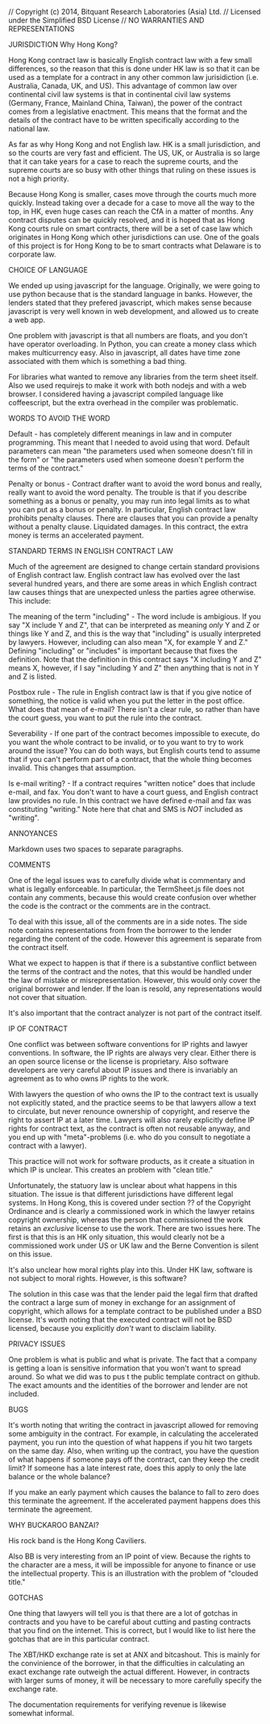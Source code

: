 // Copyright (c) 2014, Bitquant Research Laboratories (Asia) Ltd.
// Licensed under the Simplified BSD License
// NO WARRANTIES AND REPRESENTATIONS

JURISDICTION
Why Hong Kong?

Hong Kong contract law is basically English contract law with a few
small differences, so the reason that this is done under HK law is so
that it can be used as a template for a contract in any other common
law jurisidiction (i.e. Australia, Canada, UK, and US).  This
advantage of common law over continental civil law systems is that in
continental civil law systems (Germany, France, Mainland China,
Taiwan), the power of the contract comes from a legislative enactment.
This means that the format and the details of the contract have to be
written specifically according to the national law.

As far as why Hong Kong and not English law.  HK is a small
jurisdiction, and so the courts are very fast and efficient.  The US,
UK, or Australia is so large that it can take years for a case to
reach the supreme courts, and the supreme courts are so busy with
other things that ruling on these issues is not a high priority.


Because Hong Kong is smaller, cases move through the courts much more
quickly.  Instead taking over a decade for a case to move all the way
to the top, in HK, even huge cases can reach the CfA in a matter of
months.  Any contract disputes can be quickly resolved, and it is
hoped that as Hong Kong courts rule on smart contracts, there will be
a set of case law which originates in Hong Kong which other
jurisdictions can use.  One of the goals of this project is for Hong
Kong to be to smart contracts what Delaware is to corporate law.

CHOICE OF LANGUAGE

We ended up using javascript for the language.  Originally, we were
going to use python because that is the standard language in banks.
However, the lenders stated that they prefered javascript, which makes
sense because javascript is very well known in web development, and
allowed us to create a web app.

One problem with javascript is that all numbers are floats, and you
don't have operator overloading.  In Python, you can create a money
class which makes multicurrency easy.  Also in javascript, all dates
have time zone associated with them which is something a bad thing.

For libraries what wanted to remove any libraries from the term sheet
itself.  Also we used requirejs to make it work with both nodejs and
with a web browser.  I considered having a javascript compiled
language like coffeescript, but the extra overhead in the compiler was
problematic.

WORDS TO AVOID THE WORD 

Default - has completely different meanings in law and in computer
programming.  This meant that I needed to avoid using that word.
Default parameters can mean "the parameters used when someone doesn't
fill in the form" or "the parameters used when someone doesn't perform
the terms of the contract."

Penalty or bonus - Contract drafter want to avoid the word bonus and
really, really want to avoid the word penalty.  The trouble is that if
you describe something as a bonus or penalty, you may run into legal
limits as to what you can put as a bonus or penalty.  In particular,
English contract law prohibits penalty clauses.  There are clauses
that you can provide a penalty without a penalty clause.  Liquidated
damages.  In this contract, the extra money is terms an accelerated
payment. 

STANDARD TERMS IN ENGLISH CONTRACT LAW

Much of the agreement are designed to change certain standard
provisions of English contract law.  English contract law has evolved
over the last several hundred years, and there are some areas in which
English contract law causes things that are unexpected unless the
parties agree otherwise.  This include:

The meaning of the term "including" - The word include is ambigious.
If you say "X include Y and Z", that can be interpreted as meaning
*only* Y and Z or things like Y and Z, and this is the way that
"including" is usually interpreted by lawyers.  However, including can
also mean "X, for example Y and Z."  Defining "including" or
"includes" is important because that fixes the definition.  Note that
the definition in this contract says "X including Y and Z" means X,
however, if I say "including Y and Z" then anything that is not in Y
and Z is listed.

Postbox rule - The rule in English contract law is that if you give
notice of something, the notice is valid when you put the letter in
the post office.  What does that mean of e-mail?  There isn't a clear
rule, so rather than have the court guess, you want to put the rule
into the contract.

Severability - If one part of the contract becomes impossible to
execute, do you want the whole contract to be invalid, or to you want
to try to work around the issue?  You can do both ways, but English
courts tend to assume that if you can't perform part of a contract,
that the whole thing becomes invalid.  This changes that assumption.

Is e-mail writing? - If a contract requires "written notice" does that
include e-mail, and fax.  You don't want to have a court guess, and
English contract law provides no rule.  In this contract we have
defined e-mail and fax was constituting "writing."  Note here that
chat and SMS is *NOT* included as "writing".


ANNOYANCES

Markdown uses two spaces to separate paragraphs.

COMMENTS

One of the legal issues was to carefully divide what is commentary and
what is legally enforceable.  In particular, the TermSheet.js file
does not contain any comments, because this would create confusion
over whether the code is the contract or the comments are in the
contract.

To deal with this issue, all of the comments are in a side notes.  The
side note contains representations from from the borrower to the
lender regarding the content of the code.  However this agreement is
separate from the contract itself.

What we expect to happen is that if there is a substantive conflict
between the terms of the contract and the notes, that this would be
handled under the law of mistake or misrepresentation.  However, this
would only cover the original borrower and lender.  If the loan is
resold, any representations would not cover that situation.

It's also important that the contract analyzer is not part of the
contract itself.

IP OF CONTRACT

One conflict was between software conventions for IP rights and lawyer
conventions.  In software, the IP rights are always very clear.
Either there is an open source license or the license is proprietary.
Also software developers are very careful about IP issues and there is
invariably an agreement as to who owns IP rights to the work.

With lawyers the question of who owns the IP to the contract text is
usually not explicitly stated, and the practice seems to be that
lawyers allow a text to circulate, but never renounce ownership of
copyright, and reserve the right to assert IP at a later time.
Lawyers will also rarely explicitly define IP rights for contract
text, as the contract is often not reusable anyway, and you end up
with "meta"-problems (i.e. who do you consult to negotiate a contract
with a lawyer).

This practice will not work for software products, as it create a
situation in which IP is unclear.  This creates an problem with "clean
title."

Unfortunately, the statuory law is unclear about what happens in this
situation.  The issue is that different jurisdictions have different
legal systems.  In Hong Kong, this is covered under section ?? of the
Copyright Ordinance and is clearly a commissioned work in which the
lawyer retains copyright ownership, whereas the person that
commissioned the work retains an *exclusive* license to use the work.
There are two issues here.  The first is that this is an HK only
situation, this would clearly not be a commissioned work under US or
UK law and the Berne Convention is silent on this issue.

It's also unclear how moral rights play into this.  Under HK law,
software is not subject to moral rights.  However, is this software?

The solution in this case was that the lender paid the legal firm that
drafted the contract a large sum of money in exchange for an
assignment of copyright, which allows for a template contract to be
published under a BSD license.  It's worth noting that the executed
contract will not be BSD licensed, because you explicitly *don't* want
to disclaim liability.

PRIVACY ISSUES

One problem is what is public and what is private.  The fact that a
company is getting a loan is sensitive information that you won't want
to spread around.  So what we did was to pus t the public template
contract on github.  The exact amounts and the identities of the
borrower and lender are not included.

BUGS

It's worth noting that writing the contract in javascript allowed for
removing some ambiguity in the contract.  For example, in calculating
the accelerated payment, you run into the question of what happens if
you hit two targets on the same day.  Also, when writing up the
contract, you have the question of what happens if someone pays off
the contract, can they keep the credit limit?  If someone has a late
interest rate, does this apply to only the late balance or the whole
balance?

If you make an early payment which causes the balance to fall to zero
does this terminate the agreement.  If the accelerated payment happens
does this terminate the agreement.

WHY BUCKAROO BANZAI?

His rock band is the Hong Kong Caviliers.

Also BB is very interesting from an IP point of view.  Because the
rights to the character are a mess, it will be impossible for anyone
to finance or use the intellectual property.  This is an illustration
with the problem of "clouded title."

GOTCHAS

One thing that lawyers will tell you is that there are a lot of
gotchas in contracts and you have to be careful about cutting and
pasting contracts that you find on the internet.  This is correct, but
I would like to list here the gotchas that are in this particular
contract.

The XBT/HKD exchange rate is set at ANX and bitcashout.  This is
mainly for the convinience of the borrower, in that the difficulties
in calculating an exact exchange rate outweigh the actual different.
However, in contracts with larger sums of money, it will be necessary
to more carefully specify the exchange rate.

The documentation requirements for verifying revenue is likewise
somewhat informal.



